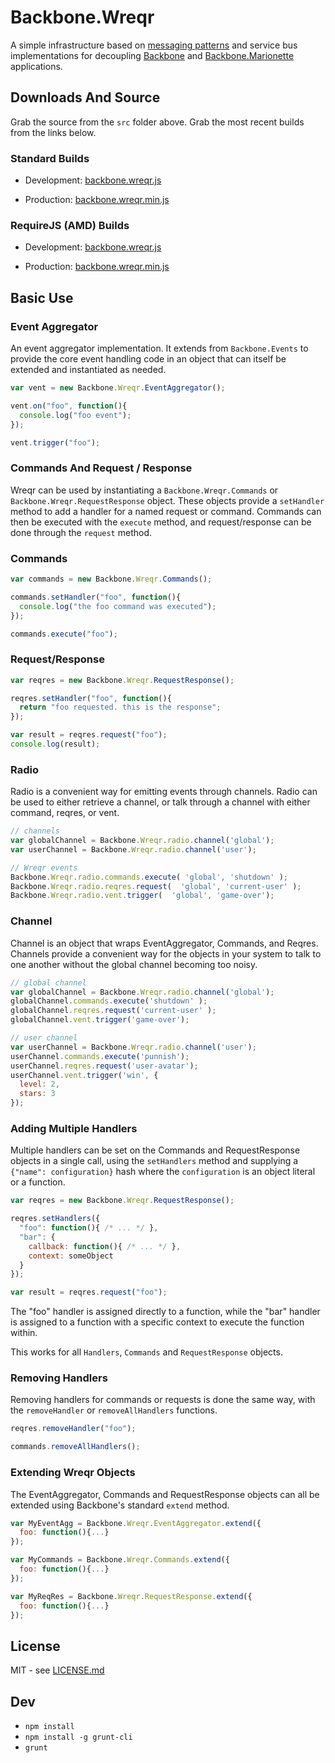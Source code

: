 # Backbone.Wreqr

A simple infrastructure based on [messaging patterns](http://www.eaipatterns.com/)
and service bus implementations for decoupling [Backbone](http://backbonejs.org)
and [Backbone.Marionette](http://marionettejs.com) applications.

## Downloads And Source

Grab the source from the `src` folder above. Grab the most recent builds
from the links below.

### Standard Builds

* Development: [backbone.wreqr.js](https://raw.github.com/marionettejs/backbone.wreqr/master/lib/backbone.wreqr.js)

* Production: [backbone.wreqr.min.js](https://raw.github.com/marionettejs/backbone.wreqr/master/lib/backbone.wreqr.min.js)

### RequireJS (AMD) Builds

* Development: [backbone.wreqr.js](https://raw.github.com/marionettejs/backbone.wreqr/master/lib/amd/backbone.wreqr.js)

* Production: [backbone.wreqr.min.js](https://raw.github.com/marionettejs/backbone.wreqr/master/lib/amd/backbone.wreqr.min.js)

## Basic Use

### Event Aggregator

An event aggregator implementation. It extends from `Backbone.Events` to
provide the core event handling code in an object that can itself be
extended and instantiated as needed.

```js
var vent = new Backbone.Wreqr.EventAggregator();

vent.on("foo", function(){
  console.log("foo event");
});

vent.trigger("foo");
```

### Commands And Request / Response

Wreqr can be used by instantiating a `Backbone.Wreqr.Commands`
or `Backbone.Wreqr.RequestResponse` object. These objects provide a
`setHandler` method to add a handler for a named request or command.
Commands can then be executed with the `execute` method, and
request/response can be done through the `request` method.

### Commands

```js
var commands = new Backbone.Wreqr.Commands();

commands.setHandler("foo", function(){
  console.log("the foo command was executed");
});

commands.execute("foo");
```

### Request/Response

```js
var reqres = new Backbone.Wreqr.RequestResponse();

reqres.setHandler("foo", function(){
  return "foo requested. this is the response";
});

var result = reqres.request("foo");
console.log(result);
```

### Radio

Radio is a convenient way for emitting events through channels. Radio can be used to either retrieve a channel, or talk through a channel with either command, reqres, or vent.

```js
// channels
var globalChannel = Backbone.Wreqr.radio.channel('global');
var userChannel = Backbone.Wreqr.radio.channel('user');

// Wreqr events
Backbone.Wreqr.radio.commands.execute( 'global', 'shutdown' );
Backbone.Wreqr.radio.reqres.request(  'global', 'current-user' );
Backbone.Wreqr.radio.vent.trigger(  'global', 'game-over');

```

### Channel
Channel is an object that wraps EventAggregator, Commands, and Reqres. Channels provide a convenient way for the objects in your system to talk to one another without the global channel becoming too noisy.

```js
// global channel
var globalChannel = Backbone.Wreqr.radio.channel('global');
globalChannel.commands.execute('shutdown' );
globalChannel.reqres.request('current-user' );
globalChannel.vent.trigger('game-over');

// user channel
var userChannel = Backbone.Wreqr.radio.channel('user');
userChannel.commands.execute('punnish');
userChannel.reqres.request('user-avatar');
userChannel.vent.trigger('win', {
  level: 2,
  stars: 3
});
```

### Adding Multiple Handlers

Multiple handlers can be set on the Commands and RequestResponse
objects in a single call, using the `setHandlers` method and supplying
a `{"name": configuration}` hash where the `configuration` is an
object literal or a function.

```js
var reqres = new Backbone.Wreqr.RequestResponse();

reqres.setHandlers({
  "foo": function(){ /* ... */ },
  "bar": {
    callback: function(){ /* ... */ },
    context: someObject
  }
});

var result = reqres.request("foo");
```

The "foo" handler is assigned directly to a function, while the
"bar" handler is assigned to a function with a specific context
to execute the function within.

This works for all `Handlers`, `Commands` and `RequestResponse`
objects.

### Removing Handlers

Removing handlers for commands or requests is done the
same way, with the `removeHandler` or `removeAllHandlers`
functions.

```js
reqres.removeHandler("foo");

commands.removeAllHandlers();
```

### Extending Wreqr Objects

The EventAggregator, Commands and RequestResponse objects can all be
extended using Backbone's standard `extend` method.

```js
var MyEventAgg = Backbone.Wreqr.EventAggregator.extend({
  foo: function(){...}
});

var MyCommands = Backbone.Wreqr.Commands.extend({
  foo: function(){...}
});

var MyReqRes = Backbone.Wreqr.RequestResponse.extend({
  foo: function(){...}
});
```

## License

MIT - see [LICENSE.md](https://raw.github.com/marionettejs/backbone.wreqr/master/LICENSE.md)

## Dev
* `npm install`
* `npm install -g grunt-cli`
* `grunt`

